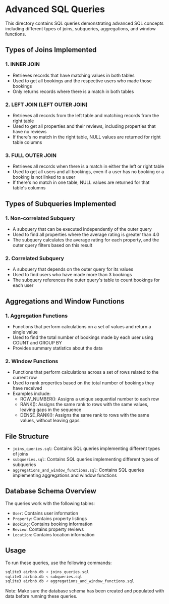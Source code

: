 # Advanced SQL Queries

This directory contains SQL queries demonstrating advanced SQL concepts including different types of joins, subqueries, aggregations, and window functions.

## Types of Joins Implemented

### 1. INNER JOIN
- Retrieves records that have matching values in both tables
- Used to get all bookings and the respective users who made those bookings
- Only returns records where there is a match in both tables

### 2. LEFT JOIN (LEFT OUTER JOIN)
- Retrieves all records from the left table and matching records from the right table
- Used to get all properties and their reviews, including properties that have no reviews
- If there's no match in the right table, NULL values are returned for right table columns

### 3. FULL OUTER JOIN
- Retrieves all records when there is a match in either the left or right table
- Used to get all users and all bookings, even if a user has no booking or a booking is not linked to a user
- If there's no match in one table, NULL values are returned for that table's columns

## Types of Subqueries Implemented

### 1. Non-correlated Subquery
- A subquery that can be executed independently of the outer query
- Used to find all properties where the average rating is greater than 4.0
- The subquery calculates the average rating for each property, and the outer query filters based on this result

### 2. Correlated Subquery
- A subquery that depends on the outer query for its values
- Used to find users who have made more than 3 bookings
- The subquery references the outer query's table to count bookings for each user

## Aggregations and Window Functions

### 1. Aggregation Functions
- Functions that perform calculations on a set of values and return a single value
- Used to find the total number of bookings made by each user using COUNT and GROUP BY
- Provides summary statistics about the data

### 2. Window Functions
- Functions that perform calculations across a set of rows related to the current row
- Used to rank properties based on the total number of bookings they have received
- Examples include:
  - ROW_NUMBER(): Assigns a unique sequential number to each row
  - RANK(): Assigns the same rank to rows with the same values, leaving gaps in the sequence
  - DENSE_RANK(): Assigns the same rank to rows with the same values, without leaving gaps

## File Structure

- `joins_queries.sql`: Contains SQL queries implementing different types of joins
- `subqueries.sql`: Contains SQL queries implementing different types of subqueries
- `aggregations_and_window_functions.sql`: Contains SQL queries implementing aggregations and window functions

## Database Schema Overview

The queries work with the following tables:
- `User`: Contains user information
- `Property`: Contains property listings
- `Booking`: Contains booking information
- `Review`: Contains property reviews
- `Location`: Contains location information

## Usage

To run these queries, use the following commands:

```bash
sqlite3 airbnb.db < joins_queries.sql
sqlite3 airbnb.db < subqueries.sql
sqlite3 airbnb.db < aggregations_and_window_functions.sql
```

Note: Make sure the database schema has been created and populated with data before running these queries.
